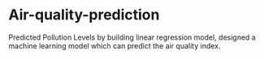 # Air-quality-prediction
Predicted Pollution Levels by building linear regression model, designed a machine learning model which can predict the air quality index.
